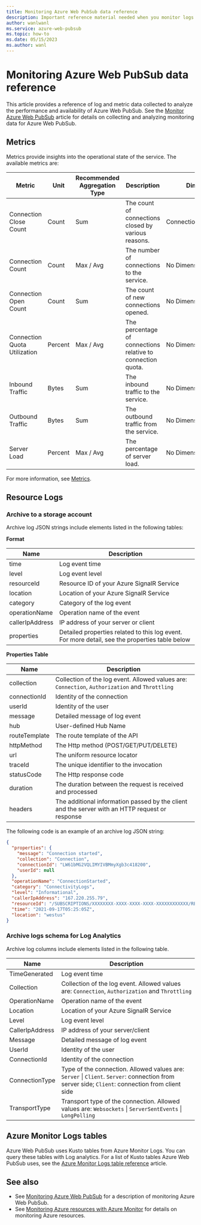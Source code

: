 ```yaml
---
title: Monitoring Azure Web PubSub data reference
description: Important reference material needed when you monitor logs and metrics in Azure Web PubSub.
author: wanlwanl
ms.service: azure-web-pubsub
ms.topic: how-to
ms.date: 05/15/2023
ms.author: wanl
---
```


# Monitoring Azure Web PubSub data reference

This article provides a reference of log and metric data collected to analyze the performance and availability of Azure Web PubSub. See the [Monitor Azure Web PubSub](howto-azure-monitor.md) article for details on collecting and analyzing monitoring data for Azure Web PubSub.

## Metrics

Metrics provide insights into the operational state of the service. The available metrics are:

|Metric|Unit|Recommended Aggregation Type|Description|Dimensions|
|---|---|---|---|---|
|Connection Close Count|Count|Sum|The count of connections closed by various reasons.|ConnectionCloseCategory|
|Connection Count|Count|Max / Avg|The number of connections to the service.|No Dimensions|
|Connection Open Count|Count|Sum|The count of new connections opened.|No Dimensions|
|Connection Quota Utilization|Percent|Max / Avg|The percentage of connections relative to connection quota.|No Dimensions|
|Inbound Traffic|Bytes|Sum|The inbound traffic to the service.|No Dimensions|
|Outbound Traffic|Bytes|Sum|The outbound traffic from the service.|No Dimensions|
|Server Load|Percent|Max / Avg|The percentage of server load.|No Dimensions|

For more information, see [Metrics](concept-metrics.md).

## Resource Logs

### Archive to a storage account

Archive log JSON strings include elements listed in the following tables:

**Format**

Name | Description
------- | -------
time | Log event time
level | Log event level
resourceId | Resource ID of your Azure SignalR Service
location | Location of your Azure SignalR Service
category | Category of the log event
operationName | Operation name of the event
callerIpAddress | IP address of your server or client
properties | Detailed properties related to this log event. For more detail, see the properties table below

**Properties Table**

Name | Description
------- | -------
collection | Collection of the log event. Allowed values are: `Connection`, `Authorization` and `Throttling`
connectionId | Identity of the connection
userId | Identity of the user
message | Detailed message of log event
hub | User-defined Hub Name |
routeTemplate | The route template of the API |
httpMethod | The Http method (POST/GET/PUT/DELETE) |
url | The uniform resource locator |
traceId | The unique identifier to the invocation |
statusCode | The Http response code |
duration | The duration between the request is received and processed |
headers | The additional information passed by the client and the server with an HTTP request or response |

The following code is an example of an archive log JSON string:

```json
{
  "properties": {
    "message": "Connection started",
    "collection": "Connection",
    "connectionId": "LW61bMG2VQLIMYIVBMmyXgb3c418200",
    "userId": null
  },
  "operationName": "ConnectionStarted",
  "category": "ConnectivityLogs",
  "level": "Informational",
  "callerIpAddress": "167.220.255.79",
  "resourceId": "/SUBSCRIPTIONS/XXXXXXXX-XXXX-XXXX-XXXX-XXXXXXXXXXXX/RESOURCEGROUPS/MYGROUP/PROVIDERS/MICROSOFT.SIGNALRSERVICE/WEBPUBSUB/MYWEBPUBSUB",
  "time": "2021-09-17T05:25:05Z",
  "location": "westus"
}
```

### Archive logs schema for Log Analytics

Archive log columns include elements listed in the following table.

Name | Description
------- | ------- 
TimeGenerated | Log event time
Collection | Collection of the log event. Allowed values are: `Connection`, `Authorization` and `Throttling`
OperationName | Operation name of the event
Location | Location of your Azure SignalR Service
Level | Log event level
CallerIpAddress | IP address of your server/client
Message | Detailed message of log event
UserId | Identity of the user
ConnectionId | Identity of the connection
ConnectionType | Type of the connection. Allowed values are: `Server` \| `Client`. `Server`: connection from server side; `Client`: connection from client side
TransportType | Transport type of the connection. Allowed values are: `Websockets` \| `ServerSentEvents` \| `LongPolling`

## Azure Monitor Logs tables

Azure Web PubSub uses Kusto tables from Azure Monitor Logs. You can query these tables with Log analytics. For a list of Kusto tables Azure Web PubSub uses, see the [Azure Monitor Logs table reference](/azure/azure-monitor/reference/tables/tables-resourcetype#signalr-service-webpubsub) article.

## See also


- See [Monitoring Azure Web PubSub](howto-azure-monitor.md) for a description of monitoring Azure Web PubSub.
- See [Monitoring Azure resources with Azure Monitor](../azure-monitor/essentials/monitor-azure-resource.md) for details on monitoring Azure resources.